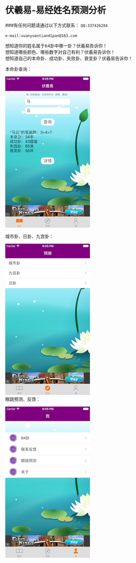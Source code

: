 # 伏羲易-易经姓名预测分析

###有任何问题请通过以下方式联系：
``
QQ:337426284     
``

``
e-mail:xuanyuantiandipan@163.com    
``     









<pre>
想知道你的姓名属于64卦中哪一卦？伏羲易告诉你！    
想知道哪些颜色、哪些数字对自己有利？伏羲易告诉你！   
想知道自己的本命卦、成功卦、失败卦、衰变卦？伏羲易告诉你！
</pre>       

本命卦查询：

![image](https://raw.githubusercontent.com/mengzhihoing/json/master/3.png)  




城市卦、日卦、九宫卦：  

![image](https://raw.githubusercontent.com/mengzhihoing/json/master/2.png)   
眼跳预测、反馈： 



![image](https://raw.githubusercontent.com/mengzhihoing/json/master/1.png)